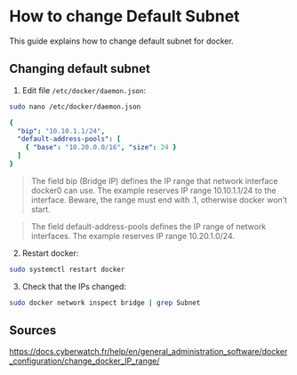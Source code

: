 # How to change Default Subnet

This guide explains how to change default subnet for docker.

## Changing default subnet

1. Edit file `/etc/docker/daemon.json`:

```bash
sudo nano /etc/docker/daemon.json
```

```yaml
{
  "bip": "10.10.1.1/24",
  "default-address-pools": [
    { "base": "10.20.0.0/16", "size": 24 }
  ]
}
```

>The field bip (Bridge IP) defines the IP range that network interface docker0 can use. The example reserves IP range 10.10.1.1/24 to the interface. Beware, the range must end with .1, otherwise docker won’t start.

>The field default-address-pools defines the IP range of network interfaces. The example reserves IP range 10.20.1.0/24.

2. Restart docker:

```bash
sudo systemctl restart docker
```

3. Check that the IPs changed:

```bash
sudo docker network inspect bridge | grep Subnet
```

## Sources

<https://docs.cyberwatch.fr/help/en/general_administration_software/docker_configuration/change_docker_IP_range/>
